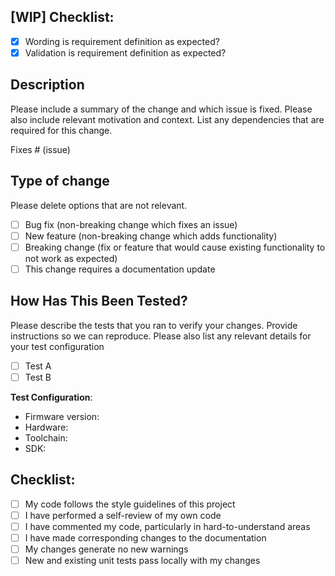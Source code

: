 ## [WIP] Checklist:
* [x]  Wording is requirement definition as expected?
* [x]  Validation is requirement definition as expected?

## Description
Please include a summary of the change and which issue is fixed. Please also include relevant motivation and context. List any dependencies that are required for this change.

Fixes # (issue)

## Type of change
Please delete options that are not relevant.

* [ ]  Bug fix (non-breaking change which fixes an issue)
* [ ]  New feature (non-breaking change which adds functionality)
* [ ]  Breaking change (fix or feature that would cause existing functionality to not work as expected)
* [ ]  This change requires a documentation update

## How Has This Been Tested?
Please describe the tests that you ran to verify your changes. Provide instructions so we can reproduce. Please also list any relevant details for your test configuration

* [ ]  Test A
* [ ]  Test B

**Test Configuration**:

* Firmware version:
* Hardware:
* Toolchain:
* SDK:

## Checklist:
* [ ]  My code follows the style guidelines of this project
* [ ]  I have performed a self-review of my own code
* [ ]  I have commented my code, particularly in hard-to-understand areas
* [ ]  I have made corresponding changes to the documentation
* [ ]  My changes generate no new warnings
* [ ]  New and existing unit tests pass locally with my changes

